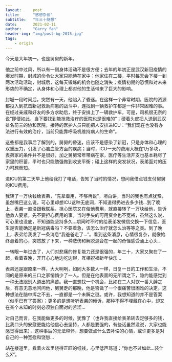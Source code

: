 ```yaml
---
layout:     post
title:      "感想杂谈"
subtitle:   "年三十随想"
date:       2021-02-11
author:     "Garry fan"
header-img: "img/post-bg-2015.jpg"
tags:
    - origin
---
```


今天是大年初一，也是舅舅的新年。

他之前中过风，所以有一侧身体活动不是很方便；去年的年初正是武汉新冠疫情的爆发时期，封城的命令让大家只能待在家中；他家住在二楼，平时每天会下楼一到两次活动活动，封城后，这每天锻炼的机会也随之消失；疫情初期的恐慌和对未来形势的不确定，从身体和心理上都对他的生活带来了巨大的影响。

封城一段时间后，突然有一天，他陷入了昏迷。在这样一个非常时期，医院的资源都投入到抗击新冠救助病患的战斗中，连找到一辆救护车都是一件非常困难的事。在经过亲戚和好友的多方求助后，终于安排上了一辆救护车，可是，司机很无奈的说“即便如此，当下要找到能抢救治疗的医院也是很难的”；硬着头皮把人送到武汉排名前三的协和医院，接待的医护人员只能把人安排进ICU：“我们现在也没有办法进行有效的治疗，当前只能靠呼吸机维持病人的生命”。

这些都是我事后了解到的，舅舅的昏迷，应该不是感染了新冠，只是身体和心理的双重压力，引发了心脑血管方面的疾病；当时，ICU一天的费用大概在1万多块，表弟家的条件并不是很好，加之舅舅常年带病在家，医疗等生活开支也基本耗尽了家里的积蓄，平时也只能勉强做到收支平衡；碰上这样的突发状况，表弟面对的压力可想而知。

进ICU的第二天早上他给我打了电话，告知了当时的情况，想问我借点钱支付舅舅的ICU费用。

我转了一万块钱给表弟，“先拿着用，不够再说”，坦白讲，当时的我也有点犹豫，虽然嘴巴这么说，可心里却想ICU这种无底洞，不知道得扔进去多少钱...到了晚上，表弟一直没跟我联系，担心医院又在催他费用，就直接转了一万块给他，告诉他救人要紧，先不要担心费用的事。当时手头的可用资金也不宽裕，虽然这么说，可心里也没底，不知道能坚持多久...期间时不时的给表弟发微信交换一下信息，医生是否能确定是新冠病毒吗？不要着急，该怎么治疗就怎么治等等之类。到了晚上，表弟给我发了一条消息“我爸爸走了...”。看到这条消息，心情很复杂，就像始终悬着的心，突然放了下来，一种悲伤和解脱混合在一起的奇怪感受涌上心头...

一转眼一年过去了，人们对悲痛的修复能力还是很强的，年三十，大家又聚在了一起，看着春晚，开开心心地边吃边聊，互相祝福新年快乐...

表弟还是跟原来一样，大大咧咧，如同大多数人一样，日复一日的工作和生活，不同的是原来的三口之家悄悄少了一人。但是在他表面的无所谓之下，隐约能感觉到一种无法跟别人道出的痛苦。我一直想找一个机会，比如在二人对饮一番大醉之后，有意无意地问问他，舅舅走的那晚，他是否做了一个很痛苦很困难的决定。这种想法在脑中挥之不去，一直都是一个未解之谜。或许，我想知道的并不是答案（似乎已有了答案）；更多的是想听听表弟的倾诉，那种不得不埋藏在心中，却又在某个未知的时刻必须独自面对的苦涩...

对自己而言，在我能做更多的时候，犹豫了（也许我直接给表弟转去足够多的钱，比我口头的安慰更能给他信心去坚持，人都是要强的，有些话虽然没说，大家也能感觉得出来），这种事后的无法释怀，想要做点什么去补偿的心情，或许更多是对自己的一种宽慰和饶恕...

站在楼道里，看着火盆里烧得正旺的纸钱，心里低声骂道：“你也不过如此...装什么X”。
